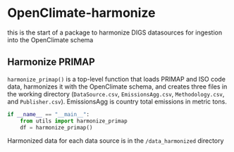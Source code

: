 # OpenClimate-harmonize

this is the start of a package to harmonize DIGS datasources for ingestion into the OpenClimate schema

## Harmonize PRIMAP

`harmonize_primap()` is a top-level function that loads PRIMAP and ISO code data,
harmonizes it with the OpenClimate schema, and creates three files in the working directory 
(`DataSource.csv`, `EmissionsAgg.csv`,  `Methodology.csv`, and `Publisher.csv`). EmissionsAgg is country total emissions in metric tons. 

```python
if __name__ == "__main__":
    from utils import harmonize_primap 
    df = harmonize_primap()
```

Harmonized data for each data source is in the `/data_harmonized` directory